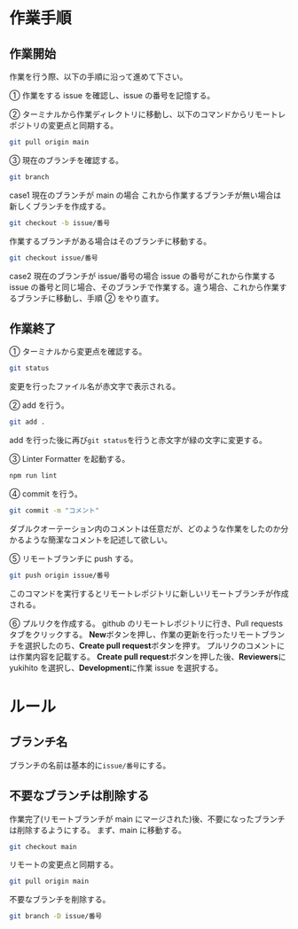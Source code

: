 # 作業手順

## 作業開始

作業を行う際、以下の手順に沿って進めて下さい。

① 作業をする issue を確認し、issue の番号を記憶する。

② ターミナルから作業ディレクトリに移動し、以下のコマンドからリモートレポジトリの変更点と同期する。

```bash
git pull origin main
```

③ 現在のブランチを確認する。

```bash
git branch
```

case1 現在のブランチが main の場合
これから作業するブランチが無い場合は新しくブランチを作成する。

```bash
git checkout -b issue/番号
```

作業するブランチがある場合はそのブランチに移動する。

```bash
git checkout issue/番号
```

case2 現在のブランチが issue/番号の場合
issue の番号がこれから作業する issue の番号と同じ場合、そのブランチで作業する。違う場合、これから作業するブランチに移動し、手順 ② をやり直す。

## 作業終了

① ターミナルから変更点を確認する。

```bash
git status
```

変更を行ったファイル名が赤文字で表示される。

② add を行う。

```bash
git add .
```

add を行った後に再び`git status`を行うと赤文字が緑の文字に変更する。

③ Linter Formatter を起動する。

```bash
npm run lint
```

④ commit を行う。

```bash
git commit -m "コメント"
```

ダブルクオーテーション内のコメントは任意だが、どのような作業をしたのか分かるような簡潔なコメントを記述して欲しい。

⑤ リモートブランチに push する。

```bash
git push origin issue/番号
```

このコマンドを実行するとリモートレポジトリに新しいリモートブランチが作成される。

⑥ プルリクを作成する。
github のリモートレポジトリに行き、Pull requests タブをクリックする。
**New**ボタンを押し、作業の更新を行ったリモートブランチを選択したのち、**Create pull request**ボタンを押す。
プルリクのコメントには作業内容を記載する。
**Create pull request**ボタンを押した後、**Reviewers**に yukihito を選択し、**Development**に作業 issue を選択する。

# ルール

## ブランチ名

ブランチの名前は基本的に`issue/番号`にする。

## 不要なブランチは削除する

作業完了(リモートブランチが main にマージされた)後、不要になったブランチは削除するようにする。
まず、main に移動する。

```bash
git checkout main
```

リモートの変更点と同期する。

```bash
git pull origin main
```

不要なブランチを削除する。

```bash
git branch -D issue/番号
```

